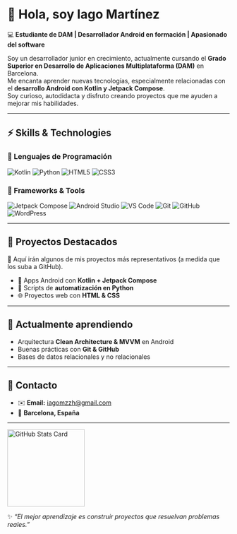 # 👋 Hola, soy Iago Martínez  

💻 **Estudiante de DAM | Desarrollador Android en formación | Apasionado del software**  

Soy un desarrollador junior en crecimiento, actualmente cursando el **Grado Superior en Desarrollo de Aplicaciones Multiplataforma (DAM)** en Barcelona.  
Me encanta aprender nuevas tecnologías, especialmente relacionadas con el **desarrollo Android con Kotlin y Jetpack Compose**.  
Soy curioso, autodidacta y disfruto creando proyectos que me ayuden a mejorar mis habilidades.  

---

## ⚡ Skills & Technologies  

### 🔹 Lenguajes de Programación  
![Kotlin](https://img.shields.io/badge/Kotlin-7F52FF?style=for-the-badge&logo=kotlin&logoColor=white)
![Python](https://img.shields.io/badge/Python-3776AB?style=for-the-badge&logo=python&logoColor=white)
![HTML5](https://img.shields.io/badge/HTML5-E34F26?style=for-the-badge&logo=html5&logoColor=white)
![CSS3](https://img.shields.io/badge/CSS3-1572B6?style=for-the-badge&logo=css3&logoColor=white)

### 🔹 Frameworks & Tools  
![Jetpack Compose](https://img.shields.io/badge/Jetpack%20Compose-4285F4?style=for-the-badge&logo=jetpackcompose&logoColor=white)
![Android Studio](https://img.shields.io/badge/Android%20Studio-3DDC84?style=for-the-badge&logo=androidstudio&logoColor=white)
![VS Code](https://img.shields.io/badge/VS%20Code-0078D4?style=for-the-badge&logo=visualstudiocode&logoColor=white)
![Git](https://img.shields.io/badge/Git-F05032?style=for-the-badge&logo=git&logoColor=white)
![GitHub](https://img.shields.io/badge/GitHub-181717?style=for-the-badge&logo=github&logoColor=white)
![WordPress](https://img.shields.io/badge/WordPress-21759B?style=for-the-badge&logo=wordpress&logoColor=white)

---

## 📂 Proyectos Destacados  

🚀 Aquí irán algunos de mis proyectos más representativos (a medida que los suba a GitHub).  
- 📱 Apps Android con **Kotlin + Jetpack Compose**  
- 🐍 Scripts de **automatización en Python**  
- 🌐 Proyectos web con **HTML & CSS**  

---

## 🌱 Actualmente aprendiendo  
- Arquitectura **Clean Architecture & MVVM** en Android  
- Buenas prácticas con **Git & GitHub**  
- Bases de datos relacionales y no relacionales  

---

## 🤝 Contacto  
- ✉️ **Email:** iagomzzh@gmail.com  
- 📍 **Barcelona, España**  

---


<picture>
  <source
    srcset="https://github-readme-stats.vercel.app/api?username=IagoMar&show_icons=true&bg_color=161b22&border_color=22222288&text_color=bbb"
    media="(prefers-color-scheme: dark)"
  />
  <source
    srcset="https://github-readme-stats.vercel.app/api?username=IagoMar&show_icons=true&bg_color=00000000&border_color=22222288&text_color=222"
    media="(prefers-color-scheme: light), (prefers-color-scheme: no-preference)"
  />
  <img height=175 align="center" src="https://github-readme-stats.vercel.app/api?username=picuu&show_icons=true&bg_color=00000000&border_color=22222288&text_color=bbb" alt="GitHub Stats Card" />
</picture>

✨ *“El mejor aprendizaje es construir proyectos que resuelvan problemas reales.”*  
